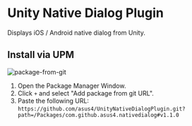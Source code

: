 # Unity Native Dialog Plugin

Displays iOS / Android native dialog from Unity.

## Install via UPM

![package-from-git](https://github.com/user-attachments/assets/45562439-5c37-4940-afe5-a5fb59eb6849)

1. Open the Package Manager Window.
2. Click `+` and select "Add package from git URL".
3. Paste the following URL:  
`https://github.com/asus4/UnityNativeDialogPlugin.git?path=/Packages/com.github.asus4.nativedialog#v1.1.0`
